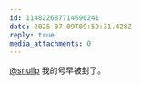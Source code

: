 ```yaml
---
id: 114822687714690241
date: 2025-07-09T09:59:31.428Z
reply: true
media_attachments: 0
---
```


[@snullp](https://c7.io/@snullp) 我的号早被封了。

